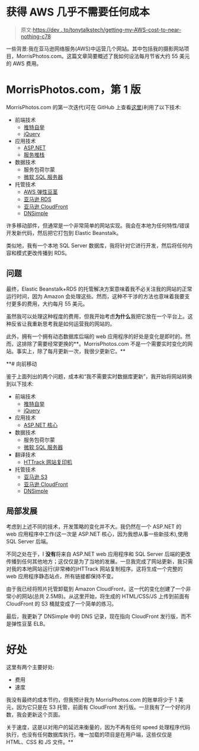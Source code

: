 # 获得 AWS 几乎不需要任何成本

> 原文:[https://dev . to/tonytalkstech/getting-my-AWS-cost-to-near-nothing-c78](https://dev.to/tonytalkstech/getting-my-aws-cost-to-nearly-nothing-c78)

一些背景:我在亚马逊网络服务(AWS)中运营几个网站。其中包括我的摄影网站项目，MorrisPhotos.com。这篇文章简要概述了我如何设法每月节省大约 55 美元的 AWS 费用。

# MorrisPhotos.com，第 1 版

MorrisPhotos.com 的第一次迭代(可在 GitHub 上查看[这里](https://github.com/afmorris/MorrisPhotos.com))利用了以下技术:

*   前端技术
    *   [推特自举](http://getbootstrap.com/)
    *   [jQuery](http://jquery.com/)
*   应用技术
    *   [ASP.NET](https://www.asp.net)
    *   [服务堆栈](https://servicestack.net/)
*   数据技术
    *   服务包荷尔蒙
    *   [微软 SQL 服务器](https://www.microsoft.com/en-us/sql-server/sql-server-2016)
*   托管技术
    *   [AWS 弹性豆茎](https://aws.amazon.com/elasticbeanstalk/)
    *   [亚马逊 RDS](https://aws.amazon.com/rds/)
    *   [亚马逊 CloudFront](https://aws.amazon.com/cloudfront/)
    *   [DNSimple](https://dnsimple.com)

许多移动部件，但通常是一个非常简单的网站实现。我会在本地为任何特性/错误开发新代码，然后把它打包到 Elastic Beanstalk。

类似地，我有一个本地 SQL Server 数据库，我将针对它进行开发，然后将任何内容和模式更改传播到 RDS。

## [](#the-problem)问题

最终，Elastic Beanstalk+RDS 的托管解决方案意味着我不必关注我的网站的正常运行时间，因为 Amazon 会处理这些。然而，这种不干涉的方法也意味着我要支付更多的费用，大约每月 55 美元。

虽然我可以处理这种程度的费用，但我开始考虑**为什么**我把它放在一个平台上。这种反省让我重新思考我是如何运营我的网站的。

此外，拥有一个拥有动态数据库后端的 web 应用程序的好处是变化是即时的。然而，这排除了需要经常更换的**。MorrisPhotos.com 不是一个需要实时变化的网站。事实上，除了每月更新一次，我很少更新它。**

 **# [](#moving-forward)向前移动

鉴于上面列出的两个问题，成本和“我不需要实时数据库更新”，我开始将网站转换到以下技术:

*   前端技术
    *   [推特自举](http://getbootstrap.com/)
    *   [jQuery](http://jquery.com/)
*   应用技术
    *   [ASP.NET 核心](https://docs.microsoft.com/en-us/aspnet/core/)
*   数据技术
    *   服务包荷尔蒙
    *   [微软 SQL 服务器](https://www.microsoft.com/en-us/sql-server/sql-server-2016)
*   翻译技术
    *   [HTTrack 网站复印机](http://www.httrack.com/)
*   托管技术
    *   [亚马逊 S3](https://aws.amazon.com/s3/)
    *   [亚马逊 CloudFront](https://aws.amazon.com/cloudfront/)
    *   [DNSimple](https://dnsimple.com)

## [](#local-development)局部发展

考虑到上述不同的技术，开发策略的变化并不大。我仍然在一个 ASP.NET 的 web 应用程序中工作(这一次是 ASP.NET 核心，因为我想从事一些新技术),使用 SQL Server 后端。

不同之处在于，I **没有**将来自 ASP.NET web 应用程序和 SQL Server 后端的更改传播到任何其他地方；这仅仅是为了当地的发展。一旦我完成了网站更新，我只需对我的本地网站运行(非常棒的)HTTrack 网站复制程序。这将生成一个完整的 web 应用程序静态站点，所有链接都保持不变。

由于我已经将照片托管卸载到 Amazon CloudFront，这一代的变化创建了一个非常小的网站(总共 2.5MB)。从这里开始，将生成的 HTML/CSS/JS 上传到前面有 CloudFront 的 S3 桶就变成了一个简单的练习。

最后，我更新了 DNSimple 中的 DNS 记录，现在指向 CloudFront 发行版，而不是弹性豆茎 ELB。

# [](#benefits)好处

这里有两个主要好处:

*   费用
*   速度

我没有最终的成本节约，但我预计我为 MorrisPhotos.com 的账单将少于 1 美元，因为它只是在 S3 托管，前面有 CloudFront 发行版。一旦我有了一个好的月数，我会更新这个页面。

关于速度，这是以对用户的延迟来衡量的，因为不再有任何 speed 处理程序代码执行，也没有任何数据库执行。唯一加载的项目是在用户端，这些仅仅是 HTML、CSS 和 JS 文件。**